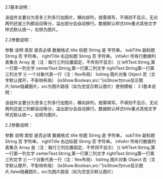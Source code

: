2.1基本说明：

该组件主要分为至多三列多行加图片，横向排列，按需填写，不填则不显示，无论两列还是三列都自动等分，溢出部分会自动换行。数据默认样式title重点其他文字样式默认统一，右侧为图片。

2.2参数说明：

参数	说明	类型	是否必填	数据格式
title	标题	String	是	字符串。
subTitle	副标题	String	否	字符串。
rightTitle	右边标题	String	否	字符串。
infoArr	所有行数据列表集合	Array	是（注：每行三列位置固定，不传则不显示）	[{
leftText:String,第一行第一列文字
centerText:String,第一行第二列文字
rightText:String第一行第三列文字
}]
一个对象代表一行（注：flex布局）
listImg	图片对象	Object	否（文字默认撑开，不影响布局）	{isShow:Boolean,src:’’}isShow为true显示图片,false隐藏图片，src为图片路径（如为空显示默认图片）使用模板：
2.1基本说明：

该组件主要分为至多三列多行加图片，横向排列，按需填写，不填则不显示，无论两列还是三列都自动等分，溢出部分会自动换行。数据默认样式title重点其他文字样式默认统一，右侧为图片。

2.2参数说明：

参数	说明	类型	是否必填	数据格式
title	标题	String	是	字符串。
subTitle	副标题	String	否	字符串。
rightTitle	右边标题	String	否	字符串。
infoArr	所有行数据列表集合	Array	是（注：每行三列位置固定，不传则不显示）	[{
leftText:String,第一行第一列文字
centerText:String,第一行第二列文字
rightText:String第一行第三列文字
}]
一个对象代表一行（注：flex布局）
listImg	图片对象	Object	否（文字默认撑开，不影响布局）	{isShow:Boolean,src:’’}isShow为true显示图片,false隐藏图片，src为图片路径（如为空显示默认图片）
